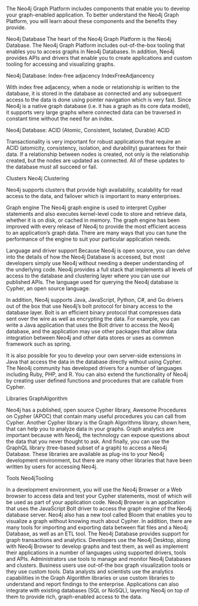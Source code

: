 The Neo4j Graph Platform includes components that enable you to develop your graph-enabled application. To better understand the Neo4j Graph Platform, you will learn about these components and the benefits they provide.

Neo4j Database
The heart of the Neo4j Graph Platform is the Neo4j Database. The Neo4j Graph Platform includes out-of-the-box tooling that enables you to access graphs in Neo4j Databases. In addition, Neo4j provides APIs and drivers that enable you to create applications and custom tooling for accessing and visualizing graphs.

Neo4j Database: Index-free adjacency
IndexFreeAdjancency

With index free adjacency, when a node or relationship is written to the database, it is stored in the database as connected and any subsequent access to the data is done using pointer navigation which is very fast. Since Neo4j is a native graph database (i.e. it has a graph as its core data model), it supports very large graphs where connected data can be traversed in constant time without the need for an index.

Neo4j Database: ACID (Atomic, Consistent, Isolated, Durable)
ACID

Transactionality is very important for robust applications that require an ACID (atomicity, consistency, isolation, and durability) guarantees for their data. If a relationship between nodes is created, not only is the relationship created, but the nodes are updated as connected. All of these updates to the database must all succeed or fail.

Clusters
Neo4j Clustering

Neo4j supports clusters that provide high availability, scalability for read access to the data, and failover which is important to many enterprises.

Graph engine
The Neo4j graph engine is used to interpret Cypher statements and also executes kernel-level code to store and retrieve data, whether it is on disk, or cached in memory. The graph engine has been improved with every release of Neo4j to provide the most efficient access to an application’s graph data. There are many ways that you can tune the performance of the engine to suit your particular application needs.

Language and driver support
Because Neo4j is open source, you can delve into the details of how the Neo4j Database is accessed, but most developers simply use Neo4j without needing a deeper understanding of the underlying code. Neo4j provides a full stack that implements all levels of access to the database and clustering layer where you can use our published APIs. The language used for querying the Neo4j database is Cypher, an open source language.

In addition, Neo4j supports Java, JavaScript, Python, C#, and Go drivers out of the box that use Neo4j’s bolt protocol for binary access to the database layer. Bolt is an efficient binary protocol that compresses data sent over the wire as well as encrypting the data. For example, you can write a Java application that uses the Bolt driver to access the Neo4j database, and the application may use other packages that allow data integration between Neo4j and other data stores or uses as common framework such as spring.

It is also possible for you to develop your own server-side extensions in Java that access the data in the database directly without using Cypher. The Neo4j community has developed drivers for a number of languages including Ruby, PHP, and R. You can also extend the functionality of Neo4j by creating user defined functions and procedures that are callable from Cypher.

Libraries
GraphAlgorithm

Neo4j has a published, open source Cypher library, Awesome Procedures on Cypher (APOC) that contain many useful procedures you can call from Cypher. Another Cypher library is the Graph Algorithms library, shown here, that can help you to analyze data in your graphs. Graph analytics are important because with Neo4j, the technology can expose questions about the data that you never thought to ask. And finally, you can use the GraphQL library (tree-based subset of a graph) to access a Neo4j Database. These libraries are available as plug-ins to your Neo4j development environment, but there are many other libraries that have been written by users for accessing Neo4j.

Tools
Neo4jTooling

In a development environment, you will use the Neo4j Browser or a Web browser to access data and test your Cypher statements, most of which will be used as part of your application code. Neo4j Browser is an application that uses the JavaScript Bolt driver to access the graph engine of the Neo4j database server. Neo4j also has a new tool called Bloom that enables you to visualize a graph without knowing much about Cypher. In addition, there are many tools for importing and exporting data between flat files and a Neo4j Database, as well as an ETL tool.
The Neo4j Database provides support for graph transactions and analytics. Developers use the Neo4j Desktop, along with Neo4j Browser to develop graphs and test them, as well as implement their applications in a number of languages using supported drivers, tools and APIs. Administrators use tools to manage and monitor Neo4j Databases and clusters. Business users use out-of-the box graph visualization tools or they use custom tools. Data analysts and scientists use the analytics capabilities in the Graph Algorithm libraries or use custom libraries to understand and report findings to the enterprise. Applications can also integrate with existing databases (SQL or NoSQL), layering Neo4j on top of them to provide rich, graph-enabled access to the data.
